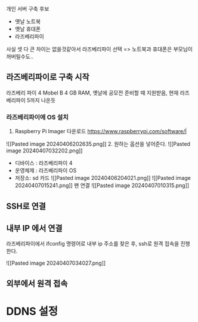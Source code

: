 
개인 서버 구축 후보
- 옛날 노트북
- 옛날 휴대폰
- 라즈베리파이

사실 셋 다 큰 차이는 없을것같아서 라즈베리파이 선택 => 노트북과 휴대폰은 부모님이 꺼버릴수도..

## 라즈베리파이로 구축 시작

라즈베리 파이 4 Mobel B 4 GB RAM, 옛날에 공모전 준비할 때 지원받음, 현재 라즈베리파이 5까지 나온듯

### 라즈베리파이에 OS 설치

1. Raspberry Pi Imager 다운로드
https://www.raspberrypi.com/software/Í

![[Pasted image 20240406202635.png]]
2. 원하는 옵션을 넣어준다.
![[Pasted image 20240407032202.png]]
- 디바이스 : 라즈베리파이 4
- 운영체제 : 라즈베리파이 OS
- 저장소: sd 카드
![[Pasted image 20240406204021.png]]
![[Pasted image 20240407015241.png]]
팬 연결
![[Pasted image 20240407010315.png]]

## SSH로 연결
## 내부 IP 에서 연결
라즈베리파이에서 ifconfig 명령어로 내부 ip 주소를 찾은 후, ssh로 원격 접속을 진행한다.

![[Pasted image 20240407034027.png]]

## 외부에서 원격 접속


# DDNS 설정
